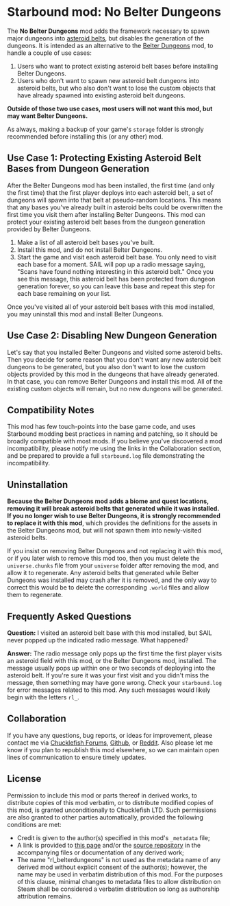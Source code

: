 # Starbound mod: No Belter Dungeons

The **No Belter Dungeons** mod adds the framework necessary to spawn major dungeons into [asteroid belts](https://starbounder.org/Asteroid_Field), but disables the generation of the dungeons. It is intended as an alternative to the [Belter Dungeons](https://community.playstarbound.com/resources/belter-dungeons.6357/) mod, to handle a couple of use cases:

1. Users who want to protect existing asteroid belt bases before installing Belter Dungeons.
1. Users who don't want to spawn new asteroid belt dungeons into asteroid belts, but who also don't want to lose the custom objects that have already spawned into existing asteroid belt dungeons.

**Outside of those two use cases, most users will not want this mod, but may want Belter Dungeons.**

As always, making a backup of your game's `storage` folder is strongly recommended before installing this (or any other) mod.

## Use Case 1: Protecting Existing Asteroid Belt Bases from Dungeon Generation

After the Belter Dungeons mod has been installed, the first time (and only the first time) that the first player deploys into each asteroid belt, a set of dungeons will spawn into that belt at pseudo-random locations. This means that any bases you've already built in asteroid belts could be overwritten the first time you visit them after installing Belter Dungeons. This mod can protect your existing asteroid belt bases from the dungeon generation provided by Belter Dungeons.

1. Make a list of all asteroid belt bases you've built.
1. Install this mod, and do not install Belter Dungeons.
1. Start the game and visit each asteroid belt base. You only need to visit each base for a moment. SAIL will pop up a radio message saying, "Scans have found nothing interesting in this asteroid belt." Once you see this message, this asteroid belt has been protected from dungeon generation forever, so you can leave this base and repeat this step for each base remaining on your list.

Once you've visited all of your asteroid belt bases with this mod installed, you may uninstall this mod and install Belter Dungeons.

## Use Case 2: Disabling New Dungeon Generation

Let's say that you installed Belter Dungeons and visited some asteroid belts. Then you decide for some reason that you don't want any new asteroid belt dungeons to be generated, but you also don't want to lose the custom objects provided by this mod in the dungeons that have already generated. In that case, you can remove Belter Dungeons and install this mod. All of the existing custom objects will remain, but no new dungeons will be generated.

## Compatibility Notes

This mod has few touch-points into the base game code, and uses Starbound modding best practices in naming and patching, so it should be broadly compatible with most mods. If you believe you've discovered a mod incompatibility, please notify me using the links in the Collaboration section, and be prepared to provide a full `starbound.log` file demonstrating the incompatibility.

## Uninstallation

**Because the Belter Dungeons mod adds a biome and quest locations, removing it will break asteroid belts that generated while it was installed. If you no longer wish to use Belter Dungeons, it is strongly recommended to replace it with this mod**, which provides the definitions for the assets in the Belter Dungeons mod, but will not spawn them into newly-visited asteroid belts.

If you insist on removing Belter Dungeons and not replacing it with this mod, or if you later wish to remove this mod too, then you must delete the `universe.chunks` file from your `universe` folder after removing the mod, and allow it to regenerate. Any asteroid belts that generated while Belter Dungeons was installed may crash after it is removed, and the only way to correct this would be to delete the corresponding `.world` files and allow them to regenerate.

## Frequently Asked Questions

**Question:** I visited an asteroid belt base with this mod installed, but SAIL never popped up the indicated radio message. What happened?

**Answer:** The radio message only pops up the first time the first player visits an asteroid field with this mod, or the Belter Dungeons mod, installed. The message usually pops up within one or two seconds of deploying into the asteroid belt. If you're sure it was your first visit and you didn't miss the message, then something may have gone wrong. Check your `starbound.log` for error messages related to this mod. Any such messages would likely begin with the letters `rl_`.

## Collaboration

If you have any questions, bug reports, or ideas for improvement, please contact me via [Chucklefish Forums](https://community.playstarbound.com/members/rl-starbound.885402/), [Github](https://github.com/rl-starbound), or [Reddit](https://www.reddit.com/user/rl-starbound/). Also please let me know if you plan to republish this mod elsewhere, so we can maintain open lines of communication to ensure timely updates.

## License

Permission to include this mod or parts thereof in derived works, to distribute copies of this mod verbatim, or to distribute modified copies of this mod, is granted unconditionally to Chucklefish LTD. Such permissions are also granted to other parties automatically, provided the following conditions are met:

* Credit is given to the author(s) specified in this mod's `_metadata` file;
* A link is provided to [this page](https://community.playstarbound.com/resources/no-belter-dungeons.6358/) and/or the [source repository](https://github.com/rl-starbound/rl_belterdungeons) in the accompanying files or documentation of any derived work;
* The name "rl_belterdungeons" is not used as the metadata name of any derived mod without explicit consent of the author(s); however, the name may be used in verbatim distribution of this mod. For the purposes of this clause, minimal changes to metadata files to allow distribution on Steam shall be considered a verbatim distribution so long as authorship attribution remains.
